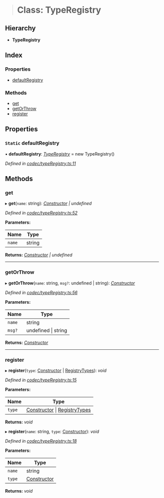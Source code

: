 > # Class: TypeRegistry

## Hierarchy

* **TypeRegistry**

## Index

### Properties

* [defaultRegistry](_codec_typeregistry_.typeregistry.md#static-defaultregistry)

### Methods

* [get](_codec_typeregistry_.typeregistry.md#get)
* [getOrThrow](_codec_typeregistry_.typeregistry.md#getorthrow)
* [register](_codec_typeregistry_.typeregistry.md#register)

## Properties

### `Static` defaultRegistry

▪ **defaultRegistry**: *[TypeRegistry](_codec_typeregistry_.typeregistry.md)* =  new TypeRegistry()

*Defined in [codec/typeRegistry.ts:11](https://github.com/polkadot-js/api/blob/61065a2/packages/types/src/codec/typeRegistry.ts#L11)*

## Methods

###  get

▸ **get**(`name`: string): *[Constructor](../interfaces/_types_.constructor.md) | undefined*

*Defined in [codec/typeRegistry.ts:52](https://github.com/polkadot-js/api/blob/61065a2/packages/types/src/codec/typeRegistry.ts#L52)*

**Parameters:**

Name | Type |
------ | ------ |
`name` | string |

**Returns:** *[Constructor](../interfaces/_types_.constructor.md) | undefined*

___

###  getOrThrow

▸ **getOrThrow**(`name`: string, `msg?`: undefined | string): *[Constructor](../interfaces/_types_.constructor.md)*

*Defined in [codec/typeRegistry.ts:56](https://github.com/polkadot-js/api/blob/61065a2/packages/types/src/codec/typeRegistry.ts#L56)*

**Parameters:**

Name | Type |
------ | ------ |
`name` | string |
`msg?` | undefined \| string |

**Returns:** *[Constructor](../interfaces/_types_.constructor.md)*

___

###  register

▸ **register**(`type`: [Constructor](../interfaces/_types_.constructor.md) | [RegistryTypes](../modules/_types_.md#registrytypes)): *void*

*Defined in [codec/typeRegistry.ts:15](https://github.com/polkadot-js/api/blob/61065a2/packages/types/src/codec/typeRegistry.ts#L15)*

**Parameters:**

Name | Type |
------ | ------ |
`type` | [Constructor](../interfaces/_types_.constructor.md) \| [RegistryTypes](../modules/_types_.md#registrytypes) |

**Returns:** *void*

▸ **register**(`name`: string, `type`: [Constructor](../interfaces/_types_.constructor.md)): *void*

*Defined in [codec/typeRegistry.ts:18](https://github.com/polkadot-js/api/blob/61065a2/packages/types/src/codec/typeRegistry.ts#L18)*

**Parameters:**

Name | Type |
------ | ------ |
`name` | string |
`type` | [Constructor](../interfaces/_types_.constructor.md) |

**Returns:** *void*
